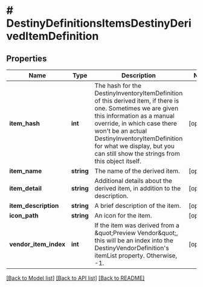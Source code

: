 # # DestinyDefinitionsItemsDestinyDerivedItemDefinition

## Properties

Name | Type | Description | Notes
------------ | ------------- | ------------- | -------------
**item_hash** | **int** | The hash for the DestinyInventoryItemDefinition of this derived item, if there is one. Sometimes we are given this information as a manual override, in which case there won&#39;t be an actual DestinyInventoryItemDefinition for what we display, but you can still show the strings from this object itself. | [optional]
**item_name** | **string** | The name of the derived item. | [optional]
**item_detail** | **string** | Additional details about the derived item, in addition to the description. | [optional]
**item_description** | **string** | A brief description of the item. | [optional]
**icon_path** | **string** | An icon for the item. | [optional]
**vendor_item_index** | **int** | If the item was derived from a \&quot;Preview Vendor\&quot;, this will be an index into the DestinyVendorDefinition&#39;s itemList property. Otherwise, -1. | [optional]

[[Back to Model list]](../../README.md#models) [[Back to API list]](../../README.md#endpoints) [[Back to README]](../../README.md)
